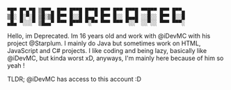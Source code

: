 ```
▀█▀ █▀▄▀█ ▒█▀▀▄ █▀▀ █▀▀█ █▀▀█ █▀▀ █▀▀ █▀▀█ ▀▀█▀▀ █▀▀ █▀▀▄ 
▒█░ █░▀░█ ▒█░▒█ █▀▀ █░░█ █▄▄▀ █▀▀ █░░ █▄▄█ ░░█░░ █▀▀ █░░█ 
▄█▄ ▀░░░▀ ▒█▄▄▀ ▀▀▀ █▀▀▀ ▀░▀▀ ▀▀▀ ▀▀▀ ▀░░▀ ░░▀░░ ▀▀▀ ▀▀▀░
```
Hello, im Deprecated. Im 16 years old and work with @iDevMC with
his project @Starplum. I mainly do Java but sometimes work on HTML,
JavaScript and C# projects. I like coding and being lazy, basically
like @iDevMC, but kinda worst xD, anyways, I'm mainly here because
of him so yeah !

TLDR; @iDevMC has access to this account :D
